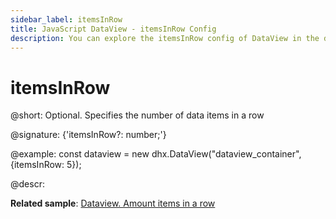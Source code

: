```yaml
---
sidebar_label: itemsInRow
title: JavaScript DataView - itemsInRow Config 
description: You can explore the itemsInRow config of DataView in the documentation of the DHTMLX JavaScript UI library. Browse developer guides and API reference, try out code examples and live demos, and download a free 30-day evaluation version of DHTMLX Suite 7.
---
```


# itemsInRow

@short: Optional. Specifies the number of data items in a row

@signature: {'itemsInRow?: number;'}

@example:
const dataview = new dhx.DataView("dataview_container", {itemsInRow: 5});

@descr:

**Related sample**: [Dataview. Amount items in a row](https://snippet.dhtmlx.com/de4r8km3)

[comment]: # (@related: dataview/configuration.md#number-of-items-in-a-row)
